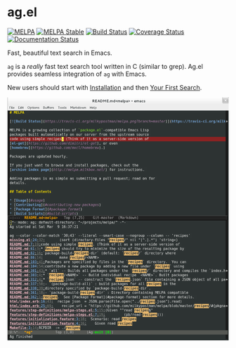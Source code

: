 # ag.el

[![MELPA](http://melpa.org/packages/ag-badge.svg)](http://melpa.org/#/ag)
[![MELPA Stable](http://stable.melpa.org/packages/ag-badge.svg)](http://stable.melpa.org/#/ag)
[![Build Status](https://travis-ci.org/Wilfred/ag.el.svg)](https://travis-ci.org/Wilfred/ag.el)
[![Coverage Status](https://coveralls.io/repos/github/Wilfred/ag.el/badge.svg)](https://coveralls.io/github/Wilfred/ag.el)
[![Documentation Status](https://readthedocs.org/projects/agel/badge/?version=latest)](http://agel.readthedocs.io/en/latest/?badge=latest)

Fast, beautiful text search in Emacs.

`ag` is a *really* fast text search tool written in C (similar to
grep). Ag.el provides seamless integration of `ag` with Emacs.

New users should start with [Installation](docs/installation.md) and then
[Your First Search](docs/your_first_search.md).

![screenshot](ag_el_screenshot.png)
